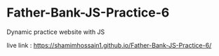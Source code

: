 # Father-Bank-JS-Practice-6
Dynamic practice website with JS

live link : https://shamimhossain1.github.io/Father-Bank-JS-Practice-6/
